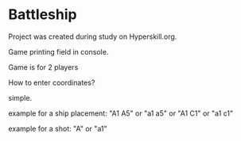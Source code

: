 # Battleship

Project was created during study on Hyperskill.org.

Game printing field in console.

Game is for 2 players

How to enter coordinates?

simple.

example for a ship placement: "A1 A5" or "a1 a5" or "A1 C1" or "a1 c1"

example for a shot: "A" or "a1" 
